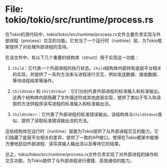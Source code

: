 # File: tokio/tokio/src/runtime/process.rs

在Tokio的源代码中，tokio/tokio/src/runtime/process.rs文件主要负责实现与外部进程（process）交互的功能。它充当了一个运行时（runtime）层，为Tokio框架提供了对处理外部进程的支持。

在该文件中，有以下几个重要的结构体（struct）用于实现这一功能：

1. `Child`：它代表一个外部进程的执行状态。`Child`结构体内部持有底层平台相关的实现，并提供了一系列方法来与进程进行交互，例如发送数据、接收数据、等待进程结束等操作。

2. `ChildStdin` 和 `ChildStdout`：它们分别代表外部进程的标准输入和标准输出。这两个结构体内部隐藏了文件描述符或其他底层实现，提供了类似于写入和读取的方法供程序读写进程的标准输入和标准输出流。

3. `ChildStderr`：它代表了外部进程的标准错误输出。该结构体与`ChildStdout`类似，提供了读取标准错误输出流的方法。

这些结构体在运行时（runtime）层面为Tokio提供了与外部进程交互的能力。它们隐藏了底层平台相关的差异，提供了一致的API接口，使得在Tokio框架中能够方便地启动外部进程、读写其输入输出流以及等待它的结束。

总之，tokio/tokio/src/runtime/process.rs文件负责实现了对外部进程的操作和交互功能，为Tokio提供了与外部进程进行便捷、高效通信的能力。

